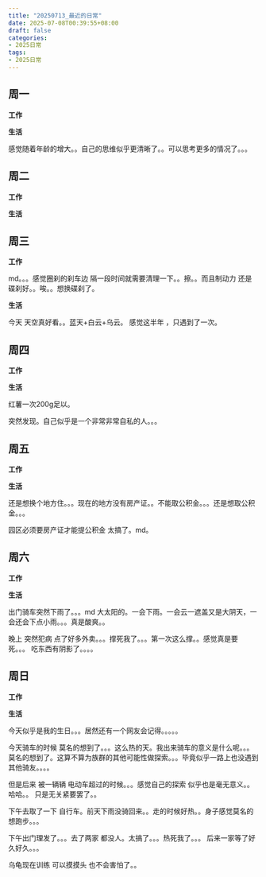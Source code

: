 ```yaml
---
title: "20250713_最近的日常"
date: 2025-07-08T00:39:55+08:00
draft: false
categories:
- 2025日常
tags:
- 2025日常
---
```



## 周一

**工作**



**生活**

感觉随着年龄的增大。。自己的思维似乎更清晰了。。可以思考更多的情况了。。。

## 周二

**工作**



**生活**


## 周三


**工作**

md。。。感觉圈刹的刹车边 隔一段时间就需要清理一下。。擦。。而且制动力 还是碟刹好。。唉。。想换碟刹了。


**生活**

今天 天空真好看。。蓝天+白云+乌云。 感觉这半年 ，只遇到了一次。




## 周四


**工作**



**生活**

红薯一次200g足以。

突然发现。自己似乎是一个非常非常自私的人。。。





## 周五


**工作**



**生活**

还是想换个地方住。。。现在的地方没有房产证。。不能取公积金。。。还是想取公积金。。。

园区必须要房产证才能提公积金 太搞了。md。



## 周六


**工作**



**生活**

出门骑车突然下雨了。。。md  大太阳的。一会下雨。一会云一遮盖又是大阴天，一会还会下点小雨。。。真是酸爽。。

晚上 突然犯病 点了好多外卖。。。撑死我了。。。第一次这么撑。。感觉真是要死。。。 吃东西有阴影了。。。。

## 周日


**工作**



**生活**

今天似乎是我的生日。。。居然还有一个网友会记得。。。。。

今天骑车的时候 莫名的想到了。。。这么热的天。我出来骑车的意义是什么呢。。。莫名的想到了。这算不算为族群的其他可能性做探索。。。毕竟似乎一路上也没遇到其他骑友。。。。

但是后来 被一辆辆 电动车超过的时候。。。感觉自己的探索 似乎也是毫无意义。。哈哈。。 只是无关紧要罢了。。

下午去取了一下 自行车。前天下雨没骑回来。。走的时候好热。。身子感觉莫名的想跑步。。。

下午出门理发了。。。去了两家 都没人。太搞了。。。热死我了。。。 后来一家等了好久好久。。。

乌龟现在训练 可以摸摸头 也不会害怕了。。

